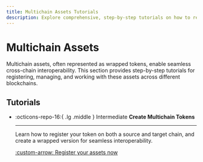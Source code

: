 ```yaml
---
title: Multichain Assets Tutorials
description: Explore comprehensive, step-by-step tutorials on how to register, manage, and work with multichain assets within the Wormhole ecosystem.
---
```


# Multichain Assets

Multichain assets, often represented as wrapped tokens, enable seamless cross-chain interoperability. This section provides step-by-step tutorials for registering, managing, and working with these assets across different blockchains.

## Tutorials

<div class="grid cards" markdown>

-   :octicons-repo-16:{ .lg .middle } <span class="badge intermediate">Intermediate</span> **Create Multichain Tokens**

    ---

    Learn how to register your token on both a source and target chain, and create a wrapped version for seamless interoperability.

    [:custom-arrow: Register your assets now](/docs/tutorials/multichain-assets/multichain-token/)

</div>